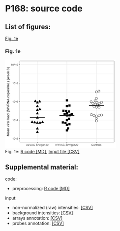 # P168: source code
  
## List of figures:  
[Fig. 1e](#fig-1e)  

### Fig. 1e
![Fig. 1e](figure/fig1e-1.png)  
Fig. 1e: [R code [MD]](code/20190814_P168.fig1e.md), [Input file [CSV]](input/p168.vl.csv)  

## Supplemental material:  
  
code:  
- preprocessing: [R code [MD]](code/20180102_P168.preprocessing.md)  
  
input:  
- non-normalized (raw) intensities: [[CSV]](input/p168.GA_Agilent_one_color_matrix.Matrix_non-normalized.csv)  
- background intensities: [[CSV]](input/p168.GA_Agilent_one_color_matrix.Matrix_background.csv)  
- arrays annotation: [[CSV]](input/p168.GA_Agilent_one_color_matrix.Metadata.csv)  
- probes annotation: [[CSV]](input/p168.featAnnatation.csv)  
